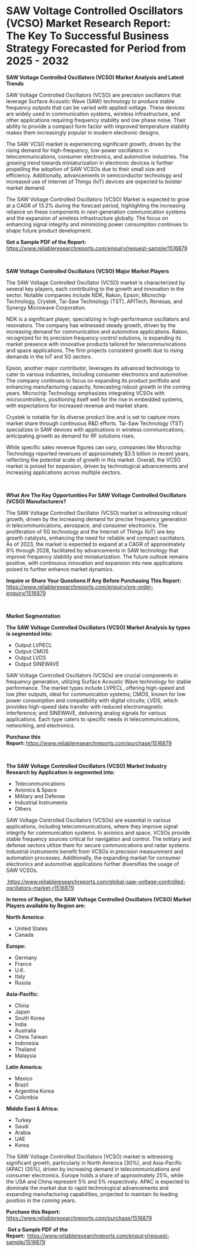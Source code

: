 <p><h1>SAW Voltage Controlled Oscillators (VCSO) Market Research Report: The Key To Successful Business Strategy Forecasted for Period from 2025 - 2032</h1></p><p><strong>SAW Voltage Controlled Oscillators (VCSO) Market Analysis and Latest Trends</strong></p>
<p><p>SAW Voltage Controlled Oscillators (VCSO) are precision oscillators that leverage Surface Acoustic Wave (SAW) technology to produce stable frequency outputs that can be varied with applied voltage. These devices are widely used in communication systems, wireless infrastructure, and other applications requiring frequency stability and low phase noise. Their ability to provide a compact form factor with improved temperature stability makes them increasingly popular in modern electronic designs.</p><p>The SAW VCSO market is experiencing significant growth, driven by the rising demand for high-frequency, low-power oscillators in telecommunications, consumer electronics, and automotive industries. The growing trend towards miniaturization in electronic devices is further propelling the adoption of SAW VCSOs due to their small size and efficiency. Additionally, advancements in semiconductor technology and increased use of Internet of Things (IoT) devices are expected to bolster market demand.</p><p>The SAW Voltage Controlled Oscillators (VCSO) Market is expected to grow at a CAGR of 13.2% during the forecast period, highlighting the increasing reliance on these components in next-generation communication systems and the expansion of wireless infrastructure globally. The focus on enhancing signal integrity and minimizing power consumption continues to shape future product development.</p></p>
<p><strong>Get a Sample PDF of the Report:&nbsp;</strong> <a href="https://www.reliableresearchreports.com/enquiry/request-sample/1516879?utm_campaign=118&utm_medium=2&utm_source=Github&utm_content=ia&utm_term=12042025&utm_id=saw-voltage-controlled-oscillators-vcso">https://www.reliableresearchreports.com/enquiry/request-sample/1516879</a></p>
<p>&nbsp;</p>
<p><strong>SAW Voltage Controlled Oscillators (VCSO) Major Market Players</strong></p>
<p><p>The SAW Voltage Controlled Oscillator (VCSO) market is characterized by several key players, each contributing to the growth and innovation in the sector. Notable companies include NDK, Rakon, Epson, Microchip Technology, Crystek, Tai-Saw Technology (TST), APITech, Renesas, and Synergy Microwave Corporation.</p><p>NDK is a significant player, specializing in high-performance oscillators and resonators. The company has witnessed steady growth, driven by the increasing demand for communication and automotive applications. Rakon, recognized for its precision frequency control solutions, is expanding its market presence with innovative products tailored for telecommunications and space applications. The firm projects consistent growth due to rising demands in the IoT and 5G sectors.</p><p>Epson, another major contributor, leverages its advanced technology to cater to various industries, including consumer electronics and automotive. The company continues to focus on expanding its product portfolio and enhancing manufacturing capacity, forecasting robust growth in the coming years. Microchip Technology emphasizes integrating VCSOs with microcontrollers, positioning itself well for the rise in embedded systems, with expectations for increased revenue and market share.</p><p>Crystek is notable for its diverse product line and is set to capture more market share through continuous R&D efforts. Tai-Saw Technology (TST) specializes in SAW devices with applications in wireless communications, anticipating growth as demand for RF solutions rises.</p><p>While specific sales revenue figures can vary, companies like Microchip Technology reported revenues of approximately $3.5 billion in recent years, reflecting the potential scale of growth in this market. Overall, the VCSO market is poised for expansion, driven by technological advancements and increasing applications across multiple sectors.</p></p>
<p>&nbsp;</p>
<p><strong>What Are The Key Opportunities For SAW Voltage Controlled Oscillators (VCSO) Manufacturers?</strong></p>
<p><p>The SAW Voltage Controlled Oscillator (VCSO) market is witnessing robust growth, driven by the increasing demand for precise frequency generation in telecommunications, aerospace, and consumer electronics. The proliferation of 5G technology and the Internet of Things (IoT) are key growth catalysts, enhancing the need for reliable and compact oscillators. As of 2023, the market is expected to expand at a CAGR of approximately 8% through 2028, facilitated by advancements in SAW technology that improve frequency stability and miniaturization. The future outlook remains positive, with continuous innovation and expansion into new applications poised to further enhance market dynamics.</p></p>
<p><strong>Inquire or Share Your Questions If Any Before Purchasing This Report:</strong> <a href="https://www.reliableresearchreports.com/enquiry/pre-order-enquiry/1516879?utm_campaign=118&utm_medium=2&utm_source=Github&utm_content=ia&utm_term=12042025&utm_id=saw-voltage-controlled-oscillators-vcso">https://www.reliableresearchreports.com/enquiry/pre-order-enquiry/1516879</a></p>
<p>&nbsp;</p>
<p><strong>Market Segmentation</strong></p>
<p><strong>The SAW Voltage Controlled Oscillators (VCSO) Market Analysis by types is segmented into:</strong></p>
<p><ul><li>Output LVPECL</li><li>Output CMOS</li><li>Output LVDS</li><li>Output SINEWAVE</li></ul></p>
<p><p>SAW Voltage Controlled Oscillators (VCSOs) are crucial components in frequency generation, utilizing Surface Acoustic Wave technology for stable performance. The market types include LVPECL, offering high-speed and low jitter outputs, ideal for communication systems; CMOS, known for low power consumption and compatibility with digital circuits; LVDS, which provides high-speed data transfer with reduced electromagnetic interference; and SINEWAVE, delivering analog signals for various applications. Each type caters to specific needs in telecommunications, networking, and electronics.</p></p>
<p><strong>Purchase this Report:&nbsp;</strong><a href="https://www.reliableresearchreports.com/purchase/1516879?utm_campaign=118&utm_medium=2&utm_source=Github&utm_content=ia&utm_term=12042025&utm_id=saw-voltage-controlled-oscillators-vcso">https://www.reliableresearchreports.com/purchase/1516879</a></p>
<p>&nbsp;</p>
<p><strong>The SAW Voltage Controlled Oscillators (VCSO) Market Industry Research by Application is segmented into:</strong></p>
<p><ul><li>Telecommunications</li><li>Avionics & Space</li><li>Military and Defense</li><li>Industrial Instruments</li><li>Others</li></ul></p>
<p><p>SAW Voltage Controlled Oscillators (VCSOs) are essential in various applications, including telecommunications, where they improve signal integrity for communication systems. In avionics and space, VCSOs provide stable frequency sources critical for navigation and control. The military and defense sectors utilize them for secure communications and radar systems. Industrial instruments benefit from VCSOs in precision measurement and automation processes. Additionally, the expanding market for consumer electronics and automotive applications further diversifies the usage of SAW VCSOs.</p></p>
<p><a href="https://www.reliableresearchreports.com/global-saw-voltage-controlled-oscillators-market-r1516879?utm_campaign=118&utm_medium=2&utm_source=Github&utm_content=ia&utm_term=12042025&utm_id=saw-voltage-controlled-oscillators-vcso">&nbsp;https://www.reliableresearchreports.com/global-saw-voltage-controlled-oscillators-market-r1516879</a></p>
<p><strong>In terms of Region, the SAW Voltage Controlled Oscillators (VCSO) Market Players available by Region are:</strong></p>
<p>
    <p> <strong> North America: </strong>
        <ul>
            <li>United States</li>
            <li>Canada</li>
        </ul>
        </p> 
    <p> <strong> Europe: </strong>
        <ul>
            <li>Germany</li>
            <li>France</li>
            <li>U.K.</li>
            <li>Italy</li>
            <li>Russia</li>
        </ul>
        </p> 
    <p> <strong> Asia-Pacific: </strong>
        <ul>
            <li>China</li>
            <li>Japan</li>
            <li>South Korea</li>
            <li>India</li>
            <li>Australia</li>
            <li>China Taiwan</li>
            <li>Indonesia</li>
            <li>Thailand</li>
            <li>Malaysia</li>
        </ul>
        </p> 
    <p> <strong> Latin America: </strong>
        <ul>
            <li>Mexico</li>
            <li>Brazil</li>
            <li>Argentina Korea</li>
            <li>Colombia</li>
        </ul>
        </p> 
    <p> <strong> Middle East & Africa: </strong>
        <ul>
            <li>Turkey</li>
            <li>Saudi</li>
            <li>Arabia</li>
            <li>UAE</li>
            <li>Korea</li>
        </ul>
    </p>
    </p>
<p><p>The SAW Voltage Controlled Oscillators (VCSO) market is witnessing significant growth, particularly in North America (30%), and Asia-Pacific (APAC) (35%), driven by increasing demand in telecommunications and consumer electronics. Europe holds a share of approximately 25%, while the USA and China represent 5% and 5% respectively. APAC is expected to dominate the market due to rapid technological advancements and expanding manufacturing capabilities, projected to maintain its leading position in the coming years.</p></p>
<p><strong>Purchase this Report: </strong><a href="https://www.reliableresearchreports.com/purchase/1516879?utm_campaign=118&utm_medium=2&utm_source=Github&utm_content=ia&utm_term=12042025&utm_id=saw-voltage-controlled-oscillators-vcso">https://www.reliableresearchreports.com/purchase/1516879</a></p>
<p>&nbsp;<strong>Get a Sample PDF of the Report:&nbsp;&nbsp;</strong><a href="https://www.reliableresearchreports.com/enquiry/request-sample/1516879?utm_campaign=118&utm_medium=2&utm_source=Github&utm_content=ia&utm_term=12042025&utm_id=saw-voltage-controlled-oscillators-vcso">https://www.reliableresearchreports.com/enquiry/request-sample/1516879</a></p>
<p><strong></strong></p>
<p><p></p><p></p><p></p></p>